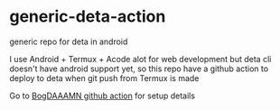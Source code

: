 # generic-deta-action
generic repo for deta in android

I use Android + Termux + Acode alot for web development but deta cli doesn't have android support yet, so this repo have a github action to deploy to deta when git push from Termux is made

Go to [BogDAAAMN github action](https://github.com/BogDAAAMN/gh-action-deta-deploy-test) for setup details
